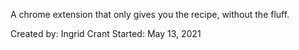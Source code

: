 A chrome extension that only gives you the recipe, without the fluff.

Created by: Ingrid Crant
Started: May 13, 2021
